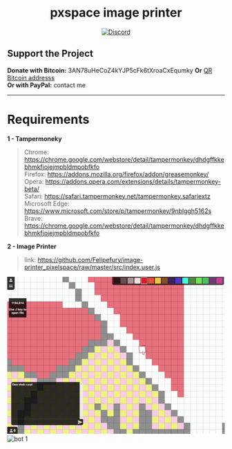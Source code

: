 <h1 align="center">pxspace image printer</h1>
<p align="center">
    <a href="https://discord.gg/CxG3f7S">
        <img src="https://img.shields.io/discord/675323046680330261.svg?label=Discord&logo=discord" alt="Discord"/>
    </a>

</p>

## Support the Project <br>
**Donate with Bitcoin:** 3AN78uHeCoZ4kYJP5cFk6tXroaCxEqumky **Or** <a href="https://raw.githubusercontent.com/Felipefury/pxspace-bot/master/ignore_folder/qr.png">QR Bitcoin addresss</a><br>
**Or with PayPal:** contact me

<hr> </hr>

# Requirements

**1 - Tampermoneky**

> Chrome: https://chrome.google.com/webstore/detail/tampermonkey/dhdgffkkebhmkfjojejmpbldmpobfkfo <br>
> Firefox: https://addons.mozilla.org/firefox/addon/greasemonkey/ <br>
> Opera: https://addons.opera.com/extensions/details/tampermonkey-beta/ <br>
> Safari: https://safari.tampermonkey.net/tampermonkey.safariextz <br>
> Microsoft Edge: https://www.microsoft.com/store/p/tampermonkey/9nblggh5162s <br>
> Brave: https://chrome.google.com/webstore/detail/tampermonkey/dhdgffkkebhmkfjojejmpbldmpobfkfo <br>

**2 - Image Printer**

> link: https://github.com/Felipefury/image-printer_pixelspace/raw/master/src/index.user.js

![bot 1](https://raw.githubusercontent.com/Felipefury/image-printer_pixelspace/master/img/bot1.gif)
![bot 1](https://raw.githubusercontent.com/Felipefury/image-printer_pixelspace/master/img/bot2.gif)
